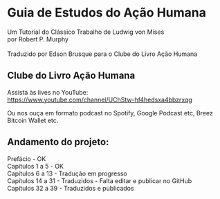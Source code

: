 # Guia de Estudos do Ação Humana

Um Tutorial do Clássico Trabalho de Ludwig von Mises<br>
por Robert P. Murphy<br>
<br>
Traduzido por Edson Brusque para o Clube do Livro Ação Humana<br>

## Clube do Livro Ação Humana

Assista às lives no YouTube:<br>
https://www.youtube.com/channel/UChStw-hf4hedsxa4bbzrxqg<br>

Ou nos ouça em formato podcast no Spotify, Google Podcast etc, Breez Bitcoin Wallet etc.

## Andamento do projeto:

Prefácio - OK<br>
Capítulos 1 a 5 - OK<br>
Capítulos 6 a 13 - Tradução em progresso<br>
Capítulos 14 a 31 - Traduzidos - Falta editar e publicar no GitHub<br>
Capítulos 32 a 39 - Traduzidos e publicados<br>
